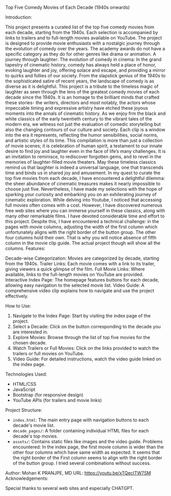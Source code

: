 Top Five Comedy Movies of Each Decade (1940s onwards)

Introduction:

This project presents a curated list of the top five comedy movies from each decade, starting from the 1940s. Each selection is accompanied by links to trailers and to full-length movies available on YouTube. The project is designed to provide movie enthusiasts with a nostalgic journey through the evolution of comedy over the years. The academy awards do not have a specific category as they do for other genres like drama or animation.
A journey through laughter: The evolution of comedy in cinema:
In the grand tapestry of cinematic history, comedy has always held a place of honor, evoking laughter and joy, offering solace and escape, and providing a mirror to quirks and follies of our society. From the slapstick genius of the 1940s to the sophisticated satire of recent years, the landscape of comedy is as diverse as it is delightful.
This project is a tribute to the timeless magic of laughter as seen through the lens of the greatest comedy movies of each decade since the 1940s. It is an homage to the brilliant minds that crafted these stories- the writers, directors and most notably, the actors whose impeccable timing and expressive artistry have etched these joyous moments into the annals of cinematic history.
As we enjoy frm the black and white classics of the early twentieth century to the vibrant tales of the modern era, we witness not just the evaluation of comedic storytelling but also the changing contours of our culture and society. Each clip is a window into the era it represents, reflecting the humor sensibilities, social norms, and artistic styles of its time.
This compilation is more than just a collection of movie scenes; it is celebration of human spirit, a testament to our innate desire to find joy and laughter even in the face of life’s many challenges. It is an invitation to reminisce, to rediscover forgotten gems, and to revel in the memories of laughter-filled movie theaters.
May these timeless classics remind us that laughter is indeed a universal language, one that transcends time and binds us in shared joy and amusement.
In my quest to curate the top five movies from each decade, I have encountered a delightful dilemma: the sheer abundance of cinematic treasures makes it nearly impossible to choose just five. Nevertheless, I have made my selections with the hope of sparking your curiosity and embarking you on an exhilerating journey of cinematic exploration.
While delving into Youtube, I noticed that accessing full movies often comes with a cost. However, I have discovered numerous free web sites where you can immerse yourself in these classics, along with many other remarkable films.
I have devoted considerable time and effort to this project. Despite this, I have encountered a technical challenge: in the pages with movie columns, adjusting the width of the first column which unfortunately aligns with the right border of the button group. The other four columns hold their own. That is why you will notice absence of fifth column in the movie clip guide. The actual project though will show all the columns.
Features:

Decade-wise Categorization: Movies are categorized by decade, starting from the 1940s.
Trailer Links: Each movie comes with a link to its trailer, giving viewers a quick glimpse of the film.
Full Movie Links: Where available, links to the full-length movies on YouTube are provided.
Interactive Index Page: The homepage features buttons for each decade, allowing easy navigation to the selected movie list.
Video Guide: A comprehensive video clip explains how to navigate and use the project effectively.

How to Use:

1. Navigate to the Index Page: Start by visiting the index page of the project.
2. Select a Decade: Click on the button corresponding to the decade you are interested in.
3. Explore Movies: Browse through the list of top five movies for the chosen decade.
4. Watch Trailers or Full Movies: Click on the links provided to watch the trailers or full movies on YouTube.
5. Video Guide: For detailed instructions, watch the video guide linked on the index page.

 Technologies Used:

- HTML/CSS
- JavaScript
- Bootstrap (for responsive design)
- YouTube APIs (for trailers and movie links)

Project Structure:

- `index.html`: The main entry page with navigation buttons to each decade's movie list.
- `decade_pages/`: A folder containing individual HTML files for each decade's top movies.
- `assets/`: Contains static files like images and the video guide.
 Problems encountered: In the index page, the first movie column is wider than the other four columns which have same width 
as expected. It seems that the right border of the First column seems to align with the right border of the button group. I tried several 
combinations without success.

Author:
Mohan K PRANJPE, MD
URL: https://youtu.be/xTQecITW7SM
Acknowledgements:

Special thanks to several web sites and especially CHATGPT.
